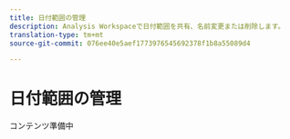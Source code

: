```yaml
---
title: 日付範囲の管理
description: Analysis Workspaceで日付範囲を共有、名前変更または削除します。
translation-type: tm+mt
source-git-commit: 076ee40e5aef1773976545692378f1b8a55089d4

---
```



# 日付範囲の管理

コンテンツ準備中
